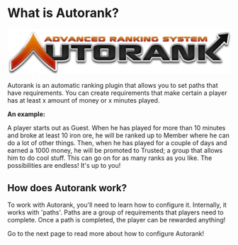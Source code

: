 # What is Autorank?

![](../.gitbook/assets/autorank-logo-v2.png)

Autorank is an automatic ranking plugin that allows you to set paths that have requirements. You can create requirements that make certain a player has at least x amount of money or x minutes played.



**An example:**

A player starts out as Guest. When he has played for more than 10 minutes and broke at least 10 iron ore, he will be ranked up to Member where he can do a lot of other things. Then, when he has played for a couple of days and earned a 1000 money, he will be promoted to Trusted; a group that allows him to do cool stuff. This can go on for as many ranks as you like. The possibilities are endless! It's up to you!

## How does Autorank work?

To work with Autorank, you'll need to learn how to configure it. Internally, it works with 'paths'. Paths are a group of requirements that players need to complete. Once a path is completed, the player can be rewarded anything!

Go to the next page to read more about how to configure Autorank!

